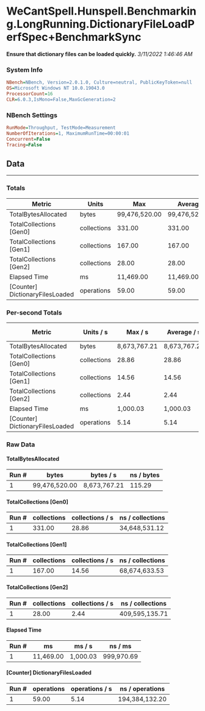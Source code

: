 ﻿# WeCantSpell.Hunspell.Benchmarking.LongRunning.DictionaryFileLoadPerfSpec+BenchmarkSync
__Ensure that dictionary files can be loaded quickly.__
_3/11/2022 1:46:46 AM_
### System Info
```ini
NBench=NBench, Version=2.0.1.0, Culture=neutral, PublicKeyToken=null
OS=Microsoft Windows NT 10.0.19043.0
ProcessorCount=16
CLR=6.0.3,IsMono=False,MaxGcGeneration=2
```

### NBench Settings
```ini
RunMode=Throughput, TestMode=Measurement
NumberOfIterations=1, MaximumRunTime=00:00:01
Concurrent=False
Tracing=False
```

## Data
-------------------

### Totals
|          Metric |           Units |             Max |         Average |             Min |          StdDev |
|---------------- |---------------- |---------------- |---------------- |---------------- |---------------- |
|TotalBytesAllocated |           bytes |   99,476,520.00 |   99,476,520.00 |   99,476,520.00 |            0.00 |
|TotalCollections [Gen0] |     collections |          331.00 |          331.00 |          331.00 |            0.00 |
|TotalCollections [Gen1] |     collections |          167.00 |          167.00 |          167.00 |            0.00 |
|TotalCollections [Gen2] |     collections |           28.00 |           28.00 |           28.00 |            0.00 |
|    Elapsed Time |              ms |       11,469.00 |       11,469.00 |       11,469.00 |            0.00 |
|[Counter] DictionaryFilesLoaded |      operations |           59.00 |           59.00 |           59.00 |            0.00 |

### Per-second Totals
|          Metric |       Units / s |         Max / s |     Average / s |         Min / s |      StdDev / s |
|---------------- |---------------- |---------------- |---------------- |---------------- |---------------- |
|TotalBytesAllocated |           bytes |    8,673,767.21 |    8,673,767.21 |    8,673,767.21 |            0.00 |
|TotalCollections [Gen0] |     collections |           28.86 |           28.86 |           28.86 |            0.00 |
|TotalCollections [Gen1] |     collections |           14.56 |           14.56 |           14.56 |            0.00 |
|TotalCollections [Gen2] |     collections |            2.44 |            2.44 |            2.44 |            0.00 |
|    Elapsed Time |              ms |        1,000.03 |        1,000.03 |        1,000.03 |            0.00 |
|[Counter] DictionaryFilesLoaded |      operations |            5.14 |            5.14 |            5.14 |            0.00 |

### Raw Data
#### TotalBytesAllocated
|           Run # |           bytes |       bytes / s |      ns / bytes |
|---------------- |---------------- |---------------- |---------------- |
|               1 |   99,476,520.00 |    8,673,767.21 |          115.29 |

#### TotalCollections [Gen0]
|           Run # |     collections | collections / s |ns / collections |
|---------------- |---------------- |---------------- |---------------- |
|               1 |          331.00 |           28.86 |   34,648,531.12 |

#### TotalCollections [Gen1]
|           Run # |     collections | collections / s |ns / collections |
|---------------- |---------------- |---------------- |---------------- |
|               1 |          167.00 |           14.56 |   68,674,633.53 |

#### TotalCollections [Gen2]
|           Run # |     collections | collections / s |ns / collections |
|---------------- |---------------- |---------------- |---------------- |
|               1 |           28.00 |            2.44 |  409,595,135.71 |

#### Elapsed Time
|           Run # |              ms |          ms / s |         ns / ms |
|---------------- |---------------- |---------------- |---------------- |
|               1 |       11,469.00 |        1,000.03 |      999,970.69 |

#### [Counter] DictionaryFilesLoaded
|           Run # |      operations |  operations / s | ns / operations |
|---------------- |---------------- |---------------- |---------------- |
|               1 |           59.00 |            5.14 |  194,384,132.20 |


